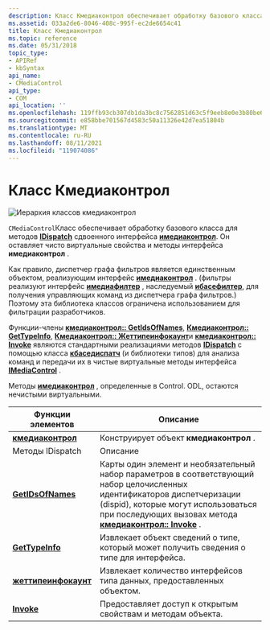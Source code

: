 ```yaml
---
description: Класс Кмедиаконтрол обеспечивает обработку базового класса для методов IDispatch сдвоенного интерфейса Имедиаконтрол. Он оставляет чисто виртуальные свойства и методы интерфейса Имедиаконтрол.
ms.assetid: 033a2de6-8046-408c-995f-ec2de6654c41
title: Класс Кмедиаконтрол
ms.topic: reference
ms.date: 05/31/2018
topic_type:
- APIRef
- kbSyntax
api_name:
- CMediaControl
api_type:
- COM
api_location: ''
ms.openlocfilehash: 119ffb93cb307db1da3bc8c7562851d63c5f9eeb8e0e3b80be62c8110181c32b
ms.sourcegitcommit: e858bbe701567d4583c50a11326e42d7ea51804b
ms.translationtype: MT
ms.contentlocale: ru-RU
ms.lasthandoff: 08/11/2021
ms.locfileid: "119074086"
---
```

# <a name="cmediacontrol-class"></a>Класс Кмедиаконтрол

![Иерархия классов кмедиаконтрол](images/cutil02.png)

`CMediaControl`Класс обеспечивает обработку базового класса для методов [**IDispatch**](/previous-versions/windows/desktop/api/oaidl/nn-oaidl-idispatch) сдвоенного интерфейса [**имедиаконтрол**](/windows/desktop/api/Control/nn-control-imediacontrol). Он оставляет чисто виртуальные свойства и методы интерфейса **имедиаконтрол** .

Как правило, диспетчер графа фильтров является единственным объектом, реализующим интерфейс [**имедиаконтрол**](/windows/desktop/api/Control/nn-control-imediacontrol) . (фильтры реализуют интерфейс [**имедиафилтер**](/windows/desktop/api/Strmif/nn-strmif-imediafilter) , наследуемый [**ибасефилтер**](/windows/desktop/api/Strmif/nn-strmif-ibasefilter), для получения управляющих команд из диспетчера графа фильтров.) Поэтому эта библиотека классов ограничена использованием для фильтрации разработчиков.

Функции-члены [**кмедиаконтрол:: GetIdsOfNames**](cmediacontrol-getidsofnames.md), [**Кмедиаконтрол:: GetTypeInfo**](cmediacontrol-gettypeinfo.md), [**Кмедиаконтрол:: Жеттипеинфокаунт**](cmediacontrol-gettypeinfocount.md)и [**кмедиаконтрол:: Invoke**](cmediacontrol-invoke.md) являются стандартными реализациями методов [**IDispatch**](/previous-versions/windows/desktop/api/oaidl/nn-oaidl-idispatch) с помощью класса [**кбаседиспатч**](cbasedispatch.md) (и библиотеки типов) для анализа команд и передачи их в чистые виртуальные методы интерфейса [**IMediaControl**](/windows/desktop/api/Control/nn-control-imediacontrol) .

Методы [**имедиаконтрол**](/windows/desktop/api/Control/nn-control-imediacontrol) , определенные в Control. ODL, остаются нечистыми виртуальными.



| Функции элементов                                           | Описание                                                                                                                                                                                                                             |
|------------------------------------------------------------|-----------------------------------------------------------------------------------------------------------------------------------------------------------------------------------------------------------------------------------------|
| [**кмедиаконтрол**](cmediacontrol-cmediacontrol.md)       | Конструирует объект **кмедиаконтрол** .                                                                                                                                                                                                  |
| Методы IDispatch                                          | Описание                                                                                                                                                                                                                             |
| [**GetIDsOfNames**](cmediacontrol-getidsofnames.md)       | Карты один элемент и необязательный набор параметров в соответствующий набор целочисленных идентификаторов диспетчеризации (dispid), которые могут использоваться при последующих вызовах метода [**кмедиаконтрол:: Invoke**](cmediacontrol-invoke.md) . |
| [**GetTypeInfo**](cmediacontrol-gettypeinfo.md)           | Извлекает объект сведений о типе, который может получить сведения о типе для интерфейса.                                                                                                                                          |
| [**жеттипеинфокаунт**](cmediacontrol-gettypeinfocount.md) | Извлекает количество интерфейсов типа данных, предоставленных объектом.                                                                                                                                                              |
| [**Invoke**](cmediacontrol-invoke.md)                     | Предоставляет доступ к открытым свойствам и методам объекта.                                                                                                                                                                         |



 

 

 
